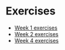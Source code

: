 # Exercises

- [Week 1 exercises](week1.md)
- [Week 2 exercises](week2.md)
- [Week 4 exercises](week4.md)
